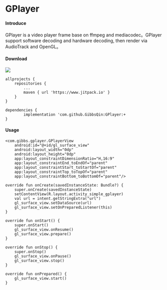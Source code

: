 # GPlayer

#### Introduce
GPlayer is a video player frame base on ffmpeg and mediacodec。GPlayer support software decoding and hardware decoding, then render via AudioTrack and OpenGL。

#### Download
[![](https://www.jitpack.io/v/GibbsQin/GPlayer.svg)](https://www.jitpack.io/#GibbsQin/GPlayer)

	allprojects {
		repositories {
			...
			maven { url 'https://www.jitpack.io' }
		}
	}

	dependencies {
	        implementation 'com.github.GibbsQin:GPlayer:+
	}

#### Usage
    <com.gibbs.gplayer.GPlayerView
        android:id="@+id/gl_surface_view"
        android:layout_width="0dp"
        android:layout_height="0dp"
        app:layout_constraintDimensionRatio="H,16:9"
        app:layout_constraintEnd_toEndOf="parent"
        app:layout_constraintStart_toStartOf="parent"
        app:layout_constraintTop_toTopOf="parent"
        app:layout_constraintBottom_toBottomOf="parent"/>

    override fun onCreate(savedInstanceState: Bundle?) {
        super.onCreate(savedInstanceState)
        setContentView(R.layout.activity_simple_gplayer)
        val url = intent.getStringExtra("url")
        gl_surface_view.setDataSource(url)
        gl_surface_view.setOnPreparedListener(this)
    }

    override fun onStart() {
        super.onStart()
        gl_surface_view.onResume()
        gl_surface_view.prepare()
    }

    override fun onStop() {
        super.onStop()
        gl_surface_view.onPause()
        gl_surface_view.stop()
    }

    override fun onPrepared() {
        gl_surface_view.start()
    }

